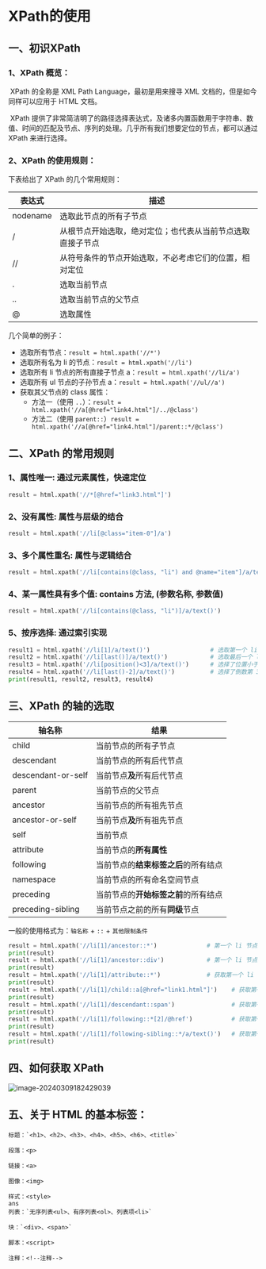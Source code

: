 # XPath的使用



## 一、初识XPath

### 1、XPath 概览：

​		XPath 的全称是 XML Path Language，最初是用来搜寻 XML 文档的，但是如今同样可以应用于 HTML 文档。

​		XPath 提供了非常简洁明了的路径选择表达式，及诸多内置函数用于字符串、数值、时间的匹配及节点、序列的处理。几乎所有我们想要定位的节点，都可以通过 XPath 来进行选择。

### 2、XPath 的使用规则：

下表给出了 XPath 的几个常用规则：

| 表达式   | 描述                                                       |
| -------- | ---------------------------------------------------------- |
| nodename | 选取此节点的所有子节点                                     |
| /        | 从根节点开始选取，绝对定位；也代表从当前节点选取直接子节点 |
| //       | 从符号条件的节点开始选取，不必考虑它们的位置，相对定位     |
| .        | 选取当前节点                                               |
| ..       | 选取当前节点的父节点                                       |
| @        | 选取属性                                                   |

几个简单的例子：

- 选取所有节点：`result = html.xpath('//*')`
- 选取所有名为 li 的节点：`result = html.xpath('//li') `
- 选取所有 li 节点的所有直接子节点 a：`result = html.xpath('//li/a')`
- 选取所有 ul 节点的子孙节点 a：`result = html.xpath('//ul//a')`
- 获取其父节点的 class 属性：
  - 方法一（使用 `..`）：`result = html.xpath('//a[@href="link4.html"]/../@class')`
  - 方法二（使用 `parent::`）`result = html.xpath('//a[@href="link4.html"]/parent::*/@class')`



## 二、XPath 的常用规则

### 1、属性唯一: 通过元素属性，快速定位

```python
result = html.xpath('//*[@href="link3.html"]')
```

### 2、没有属性: 属性与层级的结合

```python
result = html.xpath('//li[@class="item-0"]/a')
```

### 3、多个属性重名: 属性与逻辑结合

```python
result = html.xpath('//li[contains(@class, "li") and @name="item"]/a/text()')
```

### 4、某一属性具有多个值: contains 方法, (参数名称, 参数值)

```python
result = html.xpath('//li[contains(@class, "li")]/a/text()')
```

### 5、按序选择: 通过索引实现

```python
result1 = html.xpath('//li[1]/a/text()')                 # 选取第一个 li 节点的直接子节点 a
result2 = html.xpath('//li[last()]/a/text()')            # 选取最后一个 li 节点(last())
result3 = html.xpath('//li[position()<3]/a/text()')      # 选择了位置小于 3 的节点
result4 = html.xpath('//li[last()-2]/a/text()')          # 选择了倒数第 3 个节点
print(result1, result2, result3, result4)
```



## 三、XPath 的轴的选取

| 轴名称             | 结果                                 |
| ------------------ | ------------------------------------ |
| child              | 当前节点的所有子节点                 |
| descendant         | 当前节点的所有后代节点               |
| descendant-or-self | 当前节点**及**所有后代节点           |
| parent             | 当前节点的父节点                     |
| ancestor           | 当前节点的所有祖先节点               |
| ancestor-or-self   | 当前节点**及**所有祖先节点           |
| self               | 当前节点                             |
| attribute          | 当前节点的**所有属性**               |
| following          | 当前节点的**结束标签之后**的所有结点 |
| namespace          | 当前节点的所有命名空间节点           |
| preceding          | 当前节点的**开始标签之前**的所有结点 |
| preceding-sibling  | 当前节点之前的所有**同级**节点       |

一般的使用格式为：`轴名称` + `::` + `其他限制条件`

```python
result = html.xpath('//li[1]/ancestor::*')              # 第一个 li 节点的所有祖先节点
print(result)
result = html.xpath('//li[1]/ancestor::div')            # 第一个 li 节点的 div 祖先节点
print(result)
result = html.xpath('//li[1]/attribute::*')             # 获取第一个 li 节点的所有属性值
print(result)
result = html.xpath('//li[1]/child::a[@href="link1.html"]')    # 获取第一个 li 节点的 href 属性为 link1.html 的 a 节点
print(result)
result = html.xpath('//li[1]/descendant::span')                # 获取第一个 li 节点的 span 子孙节点
print(result)
result = html.xpath('//li[1]/following::*[2]/@href')           # 获取第一个 li 节点的后续所有节点，有索引限制，故只获取第二个 li 节点
print(result)
result = html.xpath('//li[1]/following-sibling::*/a/text()')   # 获取第一个 li 节点之后的所有同级节点
print(result)
```



## 四、如何获取 XPath

![image-20240309182429039](C:\Users\DELL\AppData\Roaming\Typora\typora-user-images\image-20240309182429039.png)



## 五、关于 HTML 的基本标签：

```text
标题：`<h1>、<h2>、<h3>、<h4>、<h5>、<h6>、<title>`

段落：<p>

链接：<a>

图像：<img>

样式：<style>
ans
列表：`无序列表<ul>、有序列表<ol>、列表项<li>`

块：`<div>、<span>`

脚本：<script>

注释：<!--注释-->
```

























